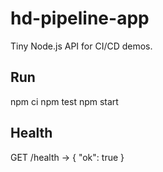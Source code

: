 # hd-pipeline-app

Tiny Node.js API for CI/CD demos.

## Run

npm ci
npm test
npm start

## Health

GET /health -> { "ok": true }

